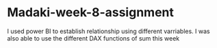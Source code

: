 # Madaki-week-8-assignment
I used power BI to establish relationship using different varriables.
I was also able to use the different DAX functions of sum this week
